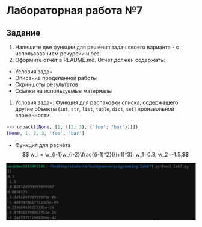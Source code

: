 # Лабораторная работа №7
## Задание 

1. Напишите две функции для решения задач своего варианта - с использованием рекурсии и без.
2. Оформите отчёт в README.md. Отчёт должен содержать:
- Условия задач
- Описание проделанной работы
- Скриншоты результатов
- Ссылки на используемые материалы

1. Условия задач:
 Функция для распаковки списка, содержащего другие объекты (`int`, `str`, `list`, `tuple`, `dict`, `set`) произвольной вложенности.

```python
>>> unpack([None, [1, ({2, 3}, {'foo': 'bar'})]])
[None, 1, 2, 3, 'foo', 'bar']
```
- Функция для расчёта $$ w_i = w_{i-1}w_{i-2}\frac{(i-1)^2}{(i+1)^3}. w_1=0.3, w_2=-1.5.$$

![Alt text](image.png)
